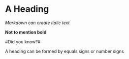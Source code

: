 A Heading
=========
*Markdown can create italic text*

**Not to mention bold**

#Did you know?#

A heading can be formed by equals signs or number signs
